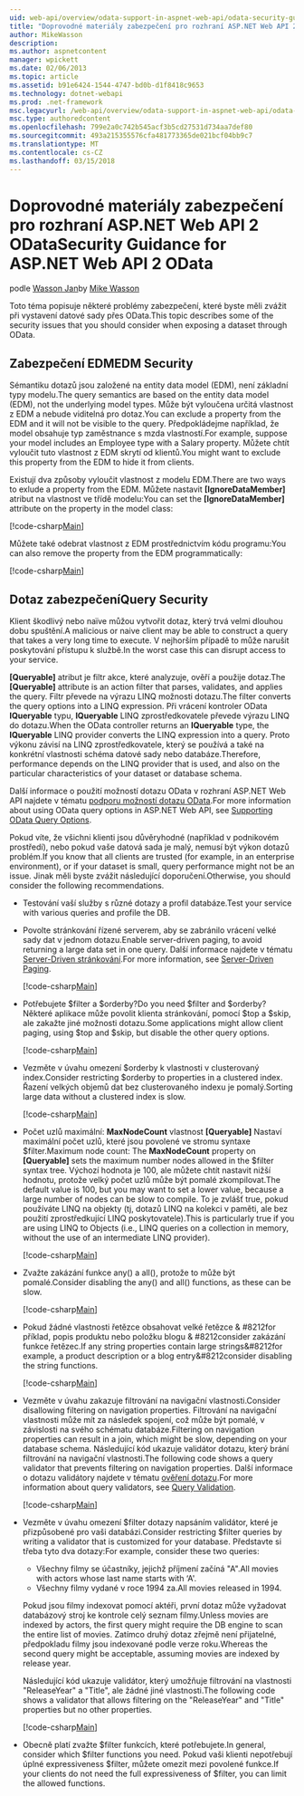 ```yaml
---
uid: web-api/overview/odata-support-in-aspnet-web-api/odata-security-guidance
title: "Doprovodné materiály zabezpečení pro rozhraní ASP.NET Web API 2 OData | Microsoft Docs"
author: MikeWasson
description: 
ms.author: aspnetcontent
manager: wpickett
ms.date: 02/06/2013
ms.topic: article
ms.assetid: b91e6424-1544-4747-bd0b-d1f8418c9653
ms.technology: dotnet-webapi
ms.prod: .net-framework
msc.legacyurl: /web-api/overview/odata-support-in-aspnet-web-api/odata-security-guidance
msc.type: authoredcontent
ms.openlocfilehash: 799e2a0c742b545acf3b5cd27531d734aa7def80
ms.sourcegitcommit: 493a215355576cfa481773365de021bcf04bb9c7
ms.translationtype: MT
ms.contentlocale: cs-CZ
ms.lasthandoff: 03/15/2018
---
```

<a name="security-guidance-for-aspnet-web-api-2-odata"></a><span data-ttu-id="bc429-102">Doprovodné materiály zabezpečení pro rozhraní ASP.NET Web API 2 OData</span><span class="sxs-lookup"><span data-stu-id="bc429-102">Security Guidance for ASP.NET Web API 2 OData</span></span>
====================
<span data-ttu-id="bc429-103">podle [Wasson Jan](https://github.com/MikeWasson)</span><span class="sxs-lookup"><span data-stu-id="bc429-103">by [Mike Wasson](https://github.com/MikeWasson)</span></span>

<span data-ttu-id="bc429-104">Toto téma popisuje některé problémy zabezpečení, které byste měli zvážit při vystavení datové sady přes OData.</span><span class="sxs-lookup"><span data-stu-id="bc429-104">This topic describes some of the security issues that you should consider when exposing a dataset through OData.</span></span>

## <a name="edm-security"></a><span data-ttu-id="bc429-105">Zabezpečení EDM</span><span class="sxs-lookup"><span data-stu-id="bc429-105">EDM Security</span></span>

<span data-ttu-id="bc429-106">Sémantiku dotazů jsou založené na entity data model (EDM), není základní typy modelu.</span><span class="sxs-lookup"><span data-stu-id="bc429-106">The query semantics are based on the entity data model (EDM), not the underlying model types.</span></span> <span data-ttu-id="bc429-107">Může být vyloučena určitá vlastnost z EDM a nebude viditelná pro dotaz.</span><span class="sxs-lookup"><span data-stu-id="bc429-107">You can exclude a property from the EDM and it will not be visible to the query.</span></span> <span data-ttu-id="bc429-108">Předpokládejme například, že model obsahuje typ zaměstnance s mzda vlastností.</span><span class="sxs-lookup"><span data-stu-id="bc429-108">For example, suppose your model includes an Employee type with a Salary property.</span></span> <span data-ttu-id="bc429-109">Můžete chtít vyloučit tuto vlastnost z EDM skrytí od klientů.</span><span class="sxs-lookup"><span data-stu-id="bc429-109">You might want to exclude this property from the EDM to hide it from clients.</span></span>

<span data-ttu-id="bc429-110">Existují dva způsoby vyloučit vlastnost z modelu EDM.</span><span class="sxs-lookup"><span data-stu-id="bc429-110">There are two ways to exlude a property from the EDM.</span></span> <span data-ttu-id="bc429-111">Můžete nastavit **[IgnoreDataMember]** atribut na vlastnost ve třídě modelu:</span><span class="sxs-lookup"><span data-stu-id="bc429-111">You can set the **[IgnoreDataMember]** attribute on the property in the model class:</span></span>

[!code-csharp[Main](odata-security-guidance/samples/sample1.cs)]

<span data-ttu-id="bc429-112">Můžete také odebrat vlastnost z EDM prostřednictvím kódu programu:</span><span class="sxs-lookup"><span data-stu-id="bc429-112">You can also remove the property from the EDM programmatically:</span></span>

[!code-csharp[Main](odata-security-guidance/samples/sample2.cs)]

## <a name="query-security"></a><span data-ttu-id="bc429-113">Dotaz zabezpečení</span><span class="sxs-lookup"><span data-stu-id="bc429-113">Query Security</span></span>

<span data-ttu-id="bc429-114">Klient škodlivý nebo naïve můžou vytvořit dotaz, který trvá velmi dlouhou dobu spuštění.</span><span class="sxs-lookup"><span data-stu-id="bc429-114">A malicious or naive client may be able to construct a query that takes a very long time to execute.</span></span> <span data-ttu-id="bc429-115">V nejhorším případě to může narušit poskytování přístupu k službě.</span><span class="sxs-lookup"><span data-stu-id="bc429-115">In the worst case this can disrupt access to your service.</span></span>

<span data-ttu-id="bc429-116">**[Queryable]** atribut je filtr akce, které analyzuje, ověří a použije dotaz.</span><span class="sxs-lookup"><span data-stu-id="bc429-116">The **[Queryable]** attribute is an action filter that parses, validates, and applies the query.</span></span> <span data-ttu-id="bc429-117">Filtr převede na výrazu LINQ možnosti dotazu.</span><span class="sxs-lookup"><span data-stu-id="bc429-117">The filter converts the query options into a LINQ expression.</span></span> <span data-ttu-id="bc429-118">Při vrácení kontroler OData **IQueryable** typu, **IQueryable** LINQ zprostředkovatele převede výrazu LINQ do dotazu.</span><span class="sxs-lookup"><span data-stu-id="bc429-118">When the OData controller returns an **IQueryable** type, the **IQueryable** LINQ provider converts the LINQ expression into a query.</span></span> <span data-ttu-id="bc429-119">Proto výkonu závisí na LINQ zprostředkovatele, který se používá a také na konkrétní vlastnosti schéma datové sady nebo databáze.</span><span class="sxs-lookup"><span data-stu-id="bc429-119">Therefore, performance depends on the LINQ provider that is used, and also on the particular characteristics of your dataset or database schema.</span></span>

<span data-ttu-id="bc429-120">Další informace o použití možností dotazu OData v rozhraní ASP.NET Web API najdete v tématu [podporu možností dotazu OData](supporting-odata-query-options.md).</span><span class="sxs-lookup"><span data-stu-id="bc429-120">For more information about using OData query options in ASP.NET Web API, see [Supporting OData Query Options](supporting-odata-query-options.md).</span></span>

<span data-ttu-id="bc429-121">Pokud víte, že všichni klienti jsou důvěryhodné (například v podnikovém prostředí), nebo pokud vaše datová sada je malý, nemusí být výkon dotazů problém.</span><span class="sxs-lookup"><span data-stu-id="bc429-121">If you know that all clients are trusted (for example, in an enterprise environment), or if your dataset is small, query performance might not be an issue.</span></span> <span data-ttu-id="bc429-122">Jinak měli byste zvážit následující doporučení.</span><span class="sxs-lookup"><span data-stu-id="bc429-122">Otherwise, you should consider the following recommendations.</span></span>

- <span data-ttu-id="bc429-123">Testování vaší služby s různé dotazy a profil databáze.</span><span class="sxs-lookup"><span data-stu-id="bc429-123">Test your service with various queries and profile the DB.</span></span>
- <span data-ttu-id="bc429-124">Povolte stránkování řízené serverem, aby se zabránilo vrácení velké sady dat v jednom dotazu.</span><span class="sxs-lookup"><span data-stu-id="bc429-124">Enable server-driven paging, to avoid returning a large data set in one query.</span></span> <span data-ttu-id="bc429-125">Další informace najdete v tématu [Server-Driven stránkování](supporting-odata-query-options.md#server-paging).</span><span class="sxs-lookup"><span data-stu-id="bc429-125">For more information, see [Server-Driven Paging](supporting-odata-query-options.md#server-paging).</span></span> 

    [!code-csharp[Main](odata-security-guidance/samples/sample3.cs)]
- <span data-ttu-id="bc429-126">Potřebujete $filter a $orderby?</span><span class="sxs-lookup"><span data-stu-id="bc429-126">Do you need $filter and $orderby?</span></span> <span data-ttu-id="bc429-127">Některé aplikace může povolit klienta stránkování, pomocí $top a $skip, ale zakažte jiné možnosti dotazu.</span><span class="sxs-lookup"><span data-stu-id="bc429-127">Some applications might allow client paging, using $top and $skip, but disable the other query options.</span></span> 

    [!code-csharp[Main](odata-security-guidance/samples/sample4.cs)]
- <span data-ttu-id="bc429-128">Vezměte v úvahu omezení $orderby k vlastnosti v clusterovaný index.</span><span class="sxs-lookup"><span data-stu-id="bc429-128">Consider restricting $orderby to properties in a clustered index.</span></span> <span data-ttu-id="bc429-129">Řazení velkých objemů dat bez clusterovaného indexu je pomalý.</span><span class="sxs-lookup"><span data-stu-id="bc429-129">Sorting large data without a clustered index is slow.</span></span> 

    [!code-csharp[Main](odata-security-guidance/samples/sample5.cs)]
- <span data-ttu-id="bc429-130">Počet uzlů maximální: **MaxNodeCount** vlastnost **[Queryable]** Nastaví maximální počet uzlů, které jsou povolené ve stromu syntaxe $filter.</span><span class="sxs-lookup"><span data-stu-id="bc429-130">Maximum node count: The **MaxNodeCount** property on **[Queryable]** sets the maximum number nodes allowed in the $filter syntax tree.</span></span> <span data-ttu-id="bc429-131">Výchozí hodnota je 100, ale můžete chtít nastavit nižší hodnotu, protože velký počet uzlů může být pomalé zkompilovat.</span><span class="sxs-lookup"><span data-stu-id="bc429-131">The default value is 100, but you may want to set a lower value, because a large number of nodes can be slow to compile.</span></span> <span data-ttu-id="bc429-132">To je zvlášť true, pokud používáte LINQ na objekty (tj, dotazů LINQ na kolekci v paměti, ale bez použití zprostředkující LINQ poskytovatele).</span><span class="sxs-lookup"><span data-stu-id="bc429-132">This is particularly true if you are using LINQ to Objects (i.e., LINQ queries on a collection in memory, without the use of an intermediate LINQ provider).</span></span> 

    [!code-csharp[Main](odata-security-guidance/samples/sample6.cs)]
- <span data-ttu-id="bc429-133">Zvažte zakázání funkce any() a all(), protože to může být pomalé.</span><span class="sxs-lookup"><span data-stu-id="bc429-133">Consider disabling the any() and all() functions, as these can be slow.</span></span> 

    [!code-csharp[Main](odata-security-guidance/samples/sample7.cs)]
- <span data-ttu-id="bc429-134">Pokud žádné vlastnosti řetězce obsahovat velké řetězce & #8212for příklad, popis produktu nebo položku blogu & #8212consider zakázání funkce řetězec.</span><span class="sxs-lookup"><span data-stu-id="bc429-134">If any string properties contain large strings&#8212for example, a product description or a blog entry&#8212consider disabling the string functions.</span></span> 

    [!code-csharp[Main](odata-security-guidance/samples/sample8.cs)]
- <span data-ttu-id="bc429-135">Vezměte v úvahu zakazuje filtrování na navigační vlastnosti.</span><span class="sxs-lookup"><span data-stu-id="bc429-135">Consider disallowing filtering on navigation properties.</span></span> <span data-ttu-id="bc429-136">Filtrování na navigační vlastnosti může mít za následek spojení, což může být pomalé, v závislosti na svého schématu databáze.</span><span class="sxs-lookup"><span data-stu-id="bc429-136">Filtering on navigation properties can result in a join, which might be slow, depending on your database schema.</span></span> <span data-ttu-id="bc429-137">Následující kód ukazuje validátor dotazu, který brání filtrování na navigační vlastnosti.</span><span class="sxs-lookup"><span data-stu-id="bc429-137">The following code shows a query validator that prevents filtering on navigation properties.</span></span> <span data-ttu-id="bc429-138">Další informace o dotazu validátory najdete v tématu [ověření dotazu](supporting-odata-query-options.md#query-validation).</span><span class="sxs-lookup"><span data-stu-id="bc429-138">For more information about query validators, see [Query Validation](supporting-odata-query-options.md#query-validation).</span></span> 

    [!code-csharp[Main](odata-security-guidance/samples/sample9.cs)]
- <span data-ttu-id="bc429-139">Vezměte v úvahu omezení $filter dotazy napsáním validátor, které je přizpůsobené pro vaši databázi.</span><span class="sxs-lookup"><span data-stu-id="bc429-139">Consider restricting $filter queries by writing a validator that is customized for your database.</span></span> <span data-ttu-id="bc429-140">Představte si třeba tyto dva dotazy:</span><span class="sxs-lookup"><span data-stu-id="bc429-140">For example, consider these two queries:</span></span> 

    - <span data-ttu-id="bc429-141">Všechny filmy se účastníky, jejichž příjmení začíná "A".</span><span class="sxs-lookup"><span data-stu-id="bc429-141">All movies with actors whose last name starts with ‘A'.</span></span>
    - <span data-ttu-id="bc429-142">Všechny filmy vydané v roce 1994 za.</span><span class="sxs-lookup"><span data-stu-id="bc429-142">All movies released in 1994.</span></span>

    <span data-ttu-id="bc429-143">Pokud jsou filmy indexovat pomocí aktéři, první dotaz může vyžadovat databázový stroj ke kontrole celý seznam filmy.</span><span class="sxs-lookup"><span data-stu-id="bc429-143">Unless movies are indexed by actors, the first query might require the DB engine to scan the entire list of movies.</span></span> <span data-ttu-id="bc429-144">Zatímco druhý dotaz zřejmě není přijatelné, předpokladu filmy jsou indexované podle verze roku.</span><span class="sxs-lookup"><span data-stu-id="bc429-144">Whereas the second query might be acceptable, assuming movies are indexed by release year.</span></span>

    <span data-ttu-id="bc429-145">Následující kód ukazuje validátor, který umožňuje filtrování na vlastnosti "ReleaseYear" a "Title", ale žádné jiné vlastnosti.</span><span class="sxs-lookup"><span data-stu-id="bc429-145">The following code shows a validator that allows filtering on the "ReleaseYear" and "Title" properties but no other properties.</span></span>

    [!code-csharp[Main](odata-security-guidance/samples/sample10.cs)]
- <span data-ttu-id="bc429-146">Obecně platí zvažte $filter funkcích, které potřebujete.</span><span class="sxs-lookup"><span data-stu-id="bc429-146">In general, consider which $filter functions you need.</span></span> <span data-ttu-id="bc429-147">Pokud vaši klienti nepotřebují úplné expressiveness $filter, můžete omezit mezi povolené funkce.</span><span class="sxs-lookup"><span data-stu-id="bc429-147">If your clients do not need the full expressiveness of $filter, you can limit the allowed functions.</span></span>
